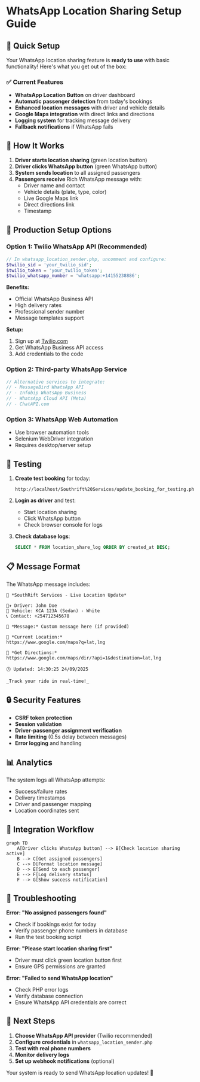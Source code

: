 # WhatsApp Location Sharing Setup Guide

## 🚀 Quick Setup

Your WhatsApp location sharing feature is **ready to use** with basic functionality! Here's what you get out of the box:

### ✅ Current Features
- **WhatsApp Location Button** on driver dashboard
- **Automatic passenger detection** from today's bookings
- **Enhanced location messages** with driver and vehicle details
- **Google Maps integration** with direct links and directions
- **Logging system** for tracking message delivery
- **Fallback notifications** if WhatsApp fails

## 📱 How It Works

1. **Driver starts location sharing** (green location button)
2. **Driver clicks WhatsApp button** (green WhatsApp button)
3. **System sends location** to all assigned passengers
4. **Passengers receive** Rich WhatsApp message with:
   - Driver name and contact
   - Vehicle details (plate, type, color)
   - Live Google Maps link
   - Direct directions link
   - Timestamp

## 🔧 Production Setup Options

### Option 1: Twilio WhatsApp API (Recommended)
```php
// In whatsapp_location_sender.php, uncomment and configure:
$twilio_sid = 'your_twilio_sid';
$twilio_token = 'your_twilio_token';
$twilio_whatsapp_number = 'whatsapp:+14155238886';
```

**Benefits:**
- Official WhatsApp Business API
- High delivery rates
- Professional sender number
- Message templates support

**Setup:**
1. Sign up at [Twilio.com](https://twilio.com)
2. Get WhatsApp Business API access
3. Add credentials to the code

### Option 2: Third-party WhatsApp Service
```php
// Alternative services to integrate:
// - MessageBird WhatsApp API
// - Infobip WhatsApp Business
// - WhatsApp Cloud API (Meta)
// - ChatAPI.com
```

### Option 3: WhatsApp Web Automation
- Use browser automation tools
- Selenium WebDriver integration
- Requires desktop/server setup

## 🧪 Testing

1. **Create test booking** for today:
   ```
   http://localhost/Southrift%20Services/update_booking_for_testing.php
   ```

2. **Login as driver** and test:
   - Start location sharing
   - Click WhatsApp button
   - Check browser console for logs

3. **Check database logs**:
   ```sql
   SELECT * FROM location_share_log ORDER BY created_at DESC;
   ```

## 📋 Message Format

The WhatsApp message includes:
```
🚗 *SouthRift Services - Live Location Update*

👨‍✈️ Driver: John Doe
🚙 Vehicle: KCA 123A (Sedan) - White
📞 Contact: +254712345678

📢 *Message:* Custom message here (if provided)

📍 *Current Location:*
https://www.google.com/maps?q=lat,lng

🧭 *Get Directions:*
https://www.google.com/maps/dir/?api=1&destination=lat,lng

🕒 Updated: 14:30:25 24/09/2025

_Track your ride in real-time!_
```

## 🔒 Security Features

- **CSRF token protection**
- **Session validation**
- **Driver-passenger assignment verification**
- **Rate limiting** (0.5s delay between messages)
- **Error logging** and handling

## 📊 Analytics

The system logs all WhatsApp attempts:
- Success/failure rates
- Delivery timestamps
- Driver and passenger mapping
- Location coordinates sent

## 🔄 Integration Workflow

```mermaid
graph TD
    A[Driver clicks WhatsApp button] --> B[Check location sharing active]
    B --> C[Get assigned passengers]
    C --> D[Format location message]
    D --> E[Send to each passenger]
    E --> F[Log delivery status]
    F --> G[Show success notification]
```

## 🚫 Troubleshooting

**Error: "No assigned passengers found"**
- Check if bookings exist for today
- Verify passenger phone numbers in database
- Run the test booking script

**Error: "Please start location sharing first"**
- Driver must click green location button first
- Ensure GPS permissions are granted

**Error: "Failed to send WhatsApp location"**
- Check PHP error logs
- Verify database connection
- Ensure WhatsApp API credentials are correct

## 🔄 Next Steps

1. **Choose WhatsApp API provider** (Twilio recommended)
2. **Configure credentials** in `whatsapp_location_sender.php`
3. **Test with real phone numbers**
4. **Monitor delivery logs**
5. **Set up webhook notifications** (optional)

Your system is ready to send WhatsApp location updates! 🎉